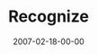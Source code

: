 ---
layout: message
category: message
series: "Kingdom"
title: "Recognize"
date: 2007-02-18-00-00
message_id: 31
audio: "http://s3.amazonaws.com/crossroads-media/messages/audio/Kingdom_01_Recognize_02-18-07_Tome.mp3"
audio-duration: "48:59"
explicit: false
---